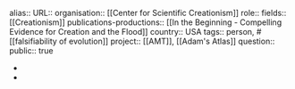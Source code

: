 alias::
URL::
organisation:: [[Center for Scientific Creationism]] 
role:: 
fields:: [[Creationism]] 
publications-productions:: [[In the Beginning - Compelling Evidence for Creation and the Flood]] 
country:: USA
tags:: person, #[[falsifiability of evolution]]
project:: [[AMT]], [[Adam's Atlas]] 
question::
public:: true

-
-